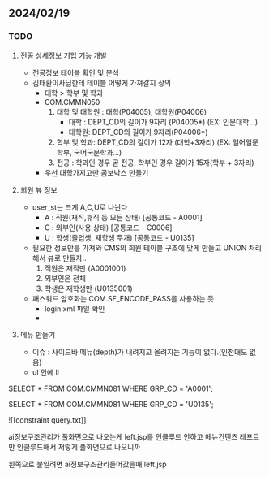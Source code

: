 
## 2024/02/19
### TODO
1. 전공 상세정보 기입 기능 개발
	- 전공정보 테이블 확인 및 분석
	- 김태환이사님한테 테이블 어떻게 가져갈지 상의
		- 대학 > 학부 및 학과
		- COM.CMMN050
			1.  대학 및 대학원 : 대학(P04005), 대학원(P04006)
				- 대학 : DEPT_CD의 길이가 9자리 (P04005*) (EX: 인문대학...)
				- 대학원: DEPT_CD의 길이가 9자리(P04006*) 
			1.  학부 및 학과:  DEPT_CD의 길이가 12자 (대학+3자리) (EX: 일어일문학부, 국어국문학과...)
			2.  전공 : 학과인 경우 곧 전공, 학부인 경우 길이가 15자(학부 + 3자리)
		-  우선 대학가지고만 콤보박스 만들기


2. 회원 뷰 정보
	- user_st는 크게 A,C,U로 나뉜다
		- A : 직원(재직,휴직 등 모든 상태) \[공통코드 -  A0001]
		- C : 외부인(사용 상태) \[공통코드 - C0006]
		- U : 학생(졸업생, 재학생 두개) \[공통코드 - U0135]
	- 필요한  정보만를 가져와 CMS의 회원 테이블 구조에 맞게 만들고 UNION 처리해서 뷰로 만들자..
		1. 직원은 재직만 (A0001001)
		2. 외부인은 전체
		3.  학생은 재학생만 (U0135001)
	- 패스워드 암호화는 COM.SF_ENCODE_PASS를 사용하는 듯
		- login.xml 파일 확인
		- 

3. 메뉴 만들기
	- 이슈 : 사이드바 메뉴(depth)가 내려지고 올려지는 기능이 없다.(인천대도 없음)
	- ul 안에 li

SELECT * FROM COM.CMMN081
WHERE GRP_CD = 'A0001';

SELECT * FROM COM.CMMN081
WHERE GRP_CD = 'U0135';

![[constraint query.txt]]




ai정보구조관리가 풀화면으로 나오는게 left.jsp를 인클루드 안하고 메뉴컨텐츠 레프트만 인클루드해서 저렇게 풀화면으로 나오니까

왼쪽으로 붙일려면 ai정보구조관리들어갔을때 left.jsp